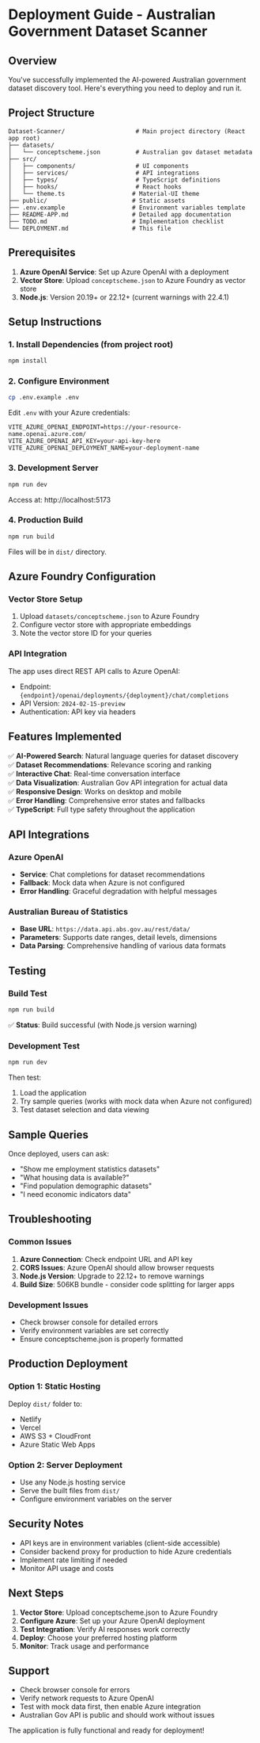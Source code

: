 # Deployment Guide - Australian Government Dataset Scanner

## Overview

You've successfully implemented the AI-powered Australian government dataset discovery tool. Here's everything you need to deploy and run it.

## Project Structure

```
Dataset-Scanner/                    # Main project directory (React app root)
├── datasets/
│   └── conceptscheme.json          # Australian gov dataset metadata
├── src/
│   ├── components/                 # UI components
│   ├── services/                   # API integrations
│   ├── types/                      # TypeScript definitions
│   ├── hooks/                      # React hooks
│   └── theme.ts                   # Material-UI theme
├── public/                        # Static assets
├── .env.example                   # Environment variables template
├── README-APP.md                  # Detailed app documentation
├── TODO.md                        # Implementation checklist
└── DEPLOYMENT.md                  # This file
```

## Prerequisites

1. **Azure OpenAI Service**: Set up Azure OpenAI with a deployment
2. **Vector Store**: Upload `conceptscheme.json` to Azure Foundry as vector store
3. **Node.js**: Version 20.19+ or 22.12+ (current warnings with 22.4.1)

## Setup Instructions

### 1. Install Dependencies (from project root)
```bash
npm install
```

### 2. Configure Environment
```bash
cp .env.example .env
```

Edit `.env` with your Azure credentials:
```env
VITE_AZURE_OPENAI_ENDPOINT=https://your-resource-name.openai.azure.com/
VITE_AZURE_OPENAI_API_KEY=your-api-key-here
VITE_AZURE_OPENAI_DEPLOYMENT_NAME=your-deployment-name
```

### 3. Development Server
```bash
npm run dev
```
Access at: http://localhost:5173

### 4. Production Build
```bash
npm run build
```
Files will be in `dist/` directory.

## Azure Foundry Configuration

### Vector Store Setup
1. Upload `datasets/conceptscheme.json` to Azure Foundry
2. Configure vector store with appropriate embeddings
3. Note the vector store ID for your queries

### API Integration
The app uses direct REST API calls to Azure OpenAI:
- Endpoint: `{endpoint}/openai/deployments/{deployment}/chat/completions`
- API Version: `2024-02-15-preview`
- Authentication: API key via headers

## Features Implemented

✅ **AI-Powered Search**: Natural language queries for dataset discovery  
✅ **Dataset Recommendations**: Relevance scoring and ranking  
✅ **Interactive Chat**: Real-time conversation interface  
✅ **Data Visualization**: Australian Gov API integration for actual data  
✅ **Responsive Design**: Works on desktop and mobile  
✅ **Error Handling**: Comprehensive error states and fallbacks  
✅ **TypeScript**: Full type safety throughout the application  

## API Integrations

### Azure OpenAI
- **Service**: Chat completions for dataset recommendations
- **Fallback**: Mock data when Azure is not configured
- **Error Handling**: Graceful degradation with helpful messages

### Australian Bureau of Statistics
- **Base URL**: `https://data.api.abs.gov.au/rest/data/`
- **Parameters**: Supports date ranges, detail levels, dimensions
- **Data Parsing**: Comprehensive handling of various data formats

## Testing

### Build Test
```bash
npm run build
```
✅ **Status**: Build successful (with Node.js version warning)

### Development Test
```bash
npm run dev
```
Then test:
1. Load the application
2. Try sample queries (works with mock data when Azure not configured)
3. Test dataset selection and data viewing

## Sample Queries

Once deployed, users can ask:
- "Show me employment statistics datasets"
- "What housing data is available?"
- "Find population demographic datasets"
- "I need economic indicators data"

## Troubleshooting

### Common Issues

1. **Azure Connection**: Check endpoint URL and API key
2. **CORS Issues**: Azure OpenAI should allow browser requests
3. **Node.js Version**: Upgrade to 22.12+ to remove warnings
4. **Build Size**: 506KB bundle - consider code splitting for larger apps

### Development Issues
- Check browser console for detailed errors
- Verify environment variables are set correctly
- Ensure conceptscheme.json is properly formatted

## Production Deployment

### Option 1: Static Hosting
Deploy `dist/` folder to:
- Netlify
- Vercel  
- AWS S3 + CloudFront
- Azure Static Web Apps

### Option 2: Server Deployment
- Use any Node.js hosting service
- Serve the built files from `dist/`
- Configure environment variables on the server

## Security Notes

- API keys are in environment variables (client-side accessible)
- Consider backend proxy for production to hide Azure credentials
- Implement rate limiting if needed
- Monitor API usage and costs

## Next Steps

1. **Vector Store**: Upload conceptscheme.json to Azure Foundry
2. **Configure Azure**: Set up your Azure OpenAI deployment  
3. **Test Integration**: Verify AI responses work correctly
4. **Deploy**: Choose your preferred hosting platform
5. **Monitor**: Track usage and performance

## Support

- Check browser console for errors
- Verify network requests to Azure OpenAI
- Test with mock data first, then enable Azure integration
- Australian Gov API is public and should work without issues

The application is fully functional and ready for deployment!
